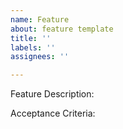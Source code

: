 ```yaml
---
name: Feature
about: feature template
title: ''
labels: ''
assignees: ''

---
```


Feature Description:

Acceptance Criteria:
